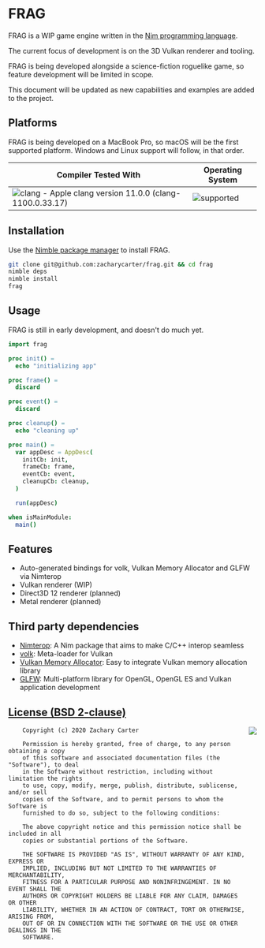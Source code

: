 # FRAG

FRAG is a WIP game engine written in the [Nim programming language](https://nim-lang.org).

The current focus of development is on the 3D Vulkan renderer and tooling. 

FRAG is being developed alongside a science-fiction roguelike game, so feature development will be limited in scope.

This document will be updated as new capabilities and examples are added to the project.

## Platforms

FRAG is being developed on a MacBook Pro, so macOS will be the first supported platform. Windows and Linux support will follow, in that order.

| Compiler Tested With | Operating System |
| -------- | ---------------- |
| ![clang - Apple clang version 11.0.0 (clang-1100.0.33.17)](https://img.shields.io/badge/CLANG-3.8+-ff69b4.svg) | ![supported](https://img.shields.io/badge/status-yes-green.svg) |

## Installation

Use the [Nimble package manager](https://github.com/nim-lang/nimble) to install FRAG.

```bash
git clone git@github.com:zacharycarter/frag.git && cd frag
nimble deps
nimble install
frag
```

## Usage

FRAG is still in early development, and doesn't do much yet. 

```nim
import frag

proc init() =
  echo "initializing app"

proc frame() =
  discard

proc event() =
  discard

proc cleanup() =
  echo "cleaning up"

proc main() =
  var appDesc = AppDesc(
    initCb: init,
    frameCb: frame,
    eventCb: event,
    cleanupCb: cleanup,
  )

  run(appDesc)

when isMainModule:
  main()
```

## Features

* Auto-generated bindings for volk, Vulkan Memory Allocator and GLFW via Nimterop
* Vulkan renderer (WIP)
* Direct3D 12 renderer (planned)
* Metal renderer (planned)

## Third party dependencies

* [Nimterop](https://github.com/nimterop/nimterop): A Nim package that aims to make C/C++ interop seamless
* [volk](https://github.com/zeux/volk): Meta-loader for Vulkan
* [Vulkan Memory Allocator](https://github.com/GPUOpen-LibrariesAndSDKs/VulkanMemoryAllocator): Easy to integrate Vulkan memory allocation library
* [GLFW](https://github.com/glfw/glfw): Multi-platform library for OpenGL, OpenGL ES and Vulkan application development

[License (BSD 2-clause)](https://raw.githubusercontent.com/zacharycarter/frag/master/LICENSE)
--------------------------------------------------------------------------------------------

<a href="http://opensource.org/licenses/MIT" target="_blank">
<img align="right" src="http://opensource.org/trademarks/opensource/OSI-Approved-License-100x137.png">
</a>

        Copyright (c) 2020 Zachary Carter

        Permission is hereby granted, free of charge, to any person obtaining a copy
        of this software and associated documentation files (the "Software"), to deal
        in the Software without restriction, including without limitation the rights
        to use, copy, modify, merge, publish, distribute, sublicense, and/or sell
        copies of the Software, and to permit persons to whom the Software is
        furnished to do so, subject to the following conditions:

        The above copyright notice and this permission notice shall be included in all
        copies or substantial portions of the Software.

        THE SOFTWARE IS PROVIDED "AS IS", WITHOUT WARRANTY OF ANY KIND, EXPRESS OR
        IMPLIED, INCLUDING BUT NOT LIMITED TO THE WARRANTIES OF MERCHANTABILITY,
        FITNESS FOR A PARTICULAR PURPOSE AND NONINFRINGEMENT. IN NO EVENT SHALL THE
        AUTHORS OR COPYRIGHT HOLDERS BE LIABLE FOR ANY CLAIM, DAMAGES OR OTHER
        LIABILITY, WHETHER IN AN ACTION OF CONTRACT, TORT OR OTHERWISE, ARISING FROM,
        OUT OF OR IN CONNECTION WITH THE SOFTWARE OR THE USE OR OTHER DEALINGS IN THE
        SOFTWARE.
